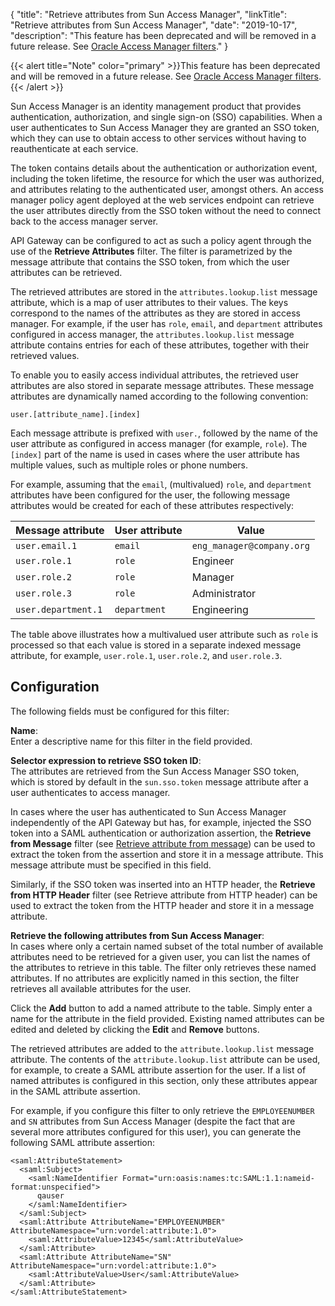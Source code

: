 {
"title": "Retrieve attributes from Sun Access Manager",
"linkTitle": "Retrieve attributes from Sun Access Manager",
"date": "2019-10-17",
"description": "This feature has been deprecated and will be removed in a future release. See [Oracle Access Manager filters](%3Ca%20href=)."
}
﻿

{{< alert title="Note" color="primary" >}}This feature has been deprecated and will be removed in a future release. See [Oracle Access Manager filters](part_oam_filters.htm).{{< /alert >}}

Sun Access Manager is an identity management product that provides authentication, authorization, and single sign-on (SSO) capabilities. When a user authenticates to Sun Access Manager they are granted an SSO token, which they can use to obtain access to other services without having to reauthenticate at each service.

The token contains details about the authentication or authorization event, including the token lifetime, the resource for which the user was authorized, and attributes relating to the authenticated user, amongst others. An access manager policy agent
deployed at the web services endpoint can retrieve the user attributes directly from the SSO token without the need to connect back to the access manager server.

API Gateway can be configured to act as such a policy agent
through the use of the **Retrieve Attributes** filter. The filter is parametrized by the message attribute that contains the SSO token, from which the user attributes can be retrieved.

The retrieved attributes are stored in the `attributes.lookup.list` message attribute, which is a map of user attributes to their values. The keys correspond to the names of the attributes as they are stored in access manager. For example, if the user has `role`, `email`, and `department` attributes configured in access manager, the `attributes.lookup.list` message attribute contains entries for each of these attributes, together with their retrieved values.

To enable you to easily access individual attributes, the retrieved user attributes are also stored in separate message attributes. These message attributes are dynamically named according to the following convention:

``` {space="preserve"}
user.[attribute_name].[index]
```

Each message attribute is prefixed with `user.`, followed by the name of the user attribute as configured in access manager (for example, `role`). The `[index]` part of the name is used in cases where the user attribute has multiple values, such as multiple roles or phone numbers.

For example, assuming that the `email`, (multivalued) `role`, and `department` attributes have been configured for the user, the following message attributes would be created for each of these attributes respectively:

| Message attribute   | User attribute | Value                     |
|---------------------|----------------|---------------------------|
| `user.email.1`      | `email`        | `eng_manager@company.org` |
| `user.role.1`       | `role`         | Engineer                  |
| `user.role.2`       | `role`         | Manager                   |
| `user.role.3`       | `role`         | Administrator             |
| `user.department.1` | `department`   | Engineering               |

The table above illustrates how a multivalued user attribute such as `role` is processed so that each value is stored in a separate indexed message attribute, for example, `user.role.1`, `user.role.2`, and `user.role.3`.

Configuration
-------------

The following fields must be configured for this filter:

**Name**:\
Enter a descriptive name for this filter in the field provided.

**Selector expression to retrieve SSO token ID**:\
The attributes are retrieved from the Sun Access Manager SSO token, which is stored by default in the `sun.sso.token` message attribute after a user authenticates to access manager.

In cases where the user has authenticated to Sun Access Manager independently of the API Gateway but has, for example, injected the SSO token into a SAML authentication or authorization assertion, the **Retrieve from Message** filter (see [Retrieve attribute from message](attributes_message.htm)) can be used to extract the token from the assertion and store it in a message attribute. This message attribute must be specified in this field.

Similarly, if the SSO token was inserted into an HTTP header, the **Retrieve from HTTP Header** filter (see Retrieve attribute from HTTP header) can be used to extract the token from the HTTP header and store it in a message attribute.

**Retrieve the following attributes from Sun Access Manager**:\
In cases where only a certain named subset of the total number of available attributes need to be retrieved for a given user, you can list the names of the attributes to retrieve in this table. The filter only retrieves these named attributes. If no attributes are explicitly named in this section, the filter retrieves all available attributes for the user.

Click the **Add** button to add a named attribute to the table. Simply enter a name for the attribute in the field provided. Existing named attributes can be edited and deleted by clicking the **Edit** and **Remove** buttons.

The retrieved attributes are added to the `attribute.lookup.list` message attribute. The contents of the `attribute.lookup.list` attribute can be used, for example, to create a SAML attribute assertion for the user. If a list of named attributes is configured in this section, only these attributes appear in the SAML attribute assertion.

For example, if you configure this filter to only retrieve the `EMPLOYEENUMBER` and `SN` attributes from Sun Access Manager (despite the fact that are several more attributes configured for this user), you can generate the following SAML attribute assertion:

    <saml:AttributeStatement>
      <saml:Subject>
        <saml:NameIdentifier Format="urn:oasis:names:tc:SAML:1.1:nameid-format:unspecified">
          qauser
        </saml:NameIdentifier>
      </saml:Subject>
      <saml:Attribute AttributeName="EMPLOYEENUMBER" AttributeNamespace="urn:vordel:attribute:1.0">
        <saml:AttributeValue>12345</saml:AttributeValue>
      </saml:Attribute>
      <saml:Attribute AttributeName="SN" AttributeNamespace="urn:vordel:attribute:1.0">
        <saml:AttributeValue>User</saml:AttributeValue>
      </saml:Attribute>
    </saml:AttributeStatement>
